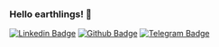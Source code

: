 ### Hello earthlings! 👋

[![Linkedin Badge](https://img.shields.io/badge/-Linkedin-0077B5?style=flat-square&logo=Linkedin&logoColor=white&link=https://www.linkedin.com/in/matheus-anjos)](https://www.linkedin.com/in/matheus-anjos) [![Github Badge](https://img.shields.io/badge/-Github-000?style=flat-square&logo=Github&logoColor=white&link=https://github.com/anjosma)](https://github.com/anjosma) [![Telegram Badge](https://img.shields.io/badge/-Telegram-0E8ED4?style=flat-square&logo=Telegram&logoColor=white&link=mailto:anjos97.matheus@gmail.com)](https://t.me/anjosmatheus)

<!--
**anjosma/anjosma** is a ✨ _special_ ✨ repository because its `README.md` (this file) appears on your GitHub profile.

Here are some ideas to get you started:

- 🔭 I’m currently working on ...
- 🌱 I’m currently learning ...
- 👯 I’m looking to collaborate on ...
- 🤔 I’m looking for help with ...
- 💬 Ask me about ...
- 📫 How to reach me: ...
- 😄 Pronouns: ...
- ⚡ Fun fact: ...
-->
